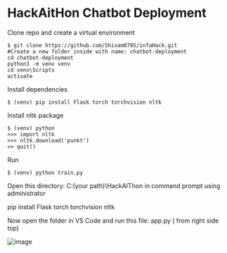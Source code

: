 # HackAitHon Chatbot Deployment 

Clone repo and create a virtual environment
```
$ git clone https://github.com/Shivam0705/infaHack.git
#Create a new folder inside with name: chatbot-deployment
cd chatbot-deployment
python3 -m venv venv
cd venv\Scripts
activate
```
Install dependencies
```
$ (venv) pip install Flask torch torchvision nltk
```
Install nltk package
```
$ (venv) python
>>> import nltk
>>> nltk.download('punkt')
>> quit()
```

Run
```
$ (venv) python train.py
```
Open this directory: C:\(your path)\HackAIThon in command prompt using administrator

pip install Flask torch torchvision nltk

Now open the folder in VS Code and run this file: app.py ( from right side top)

![image](https://github.com/Shivam0705/HackAIThon/assets/55856632/086363c8-d7c6-4ae3-b976-82340f84ccd5)


